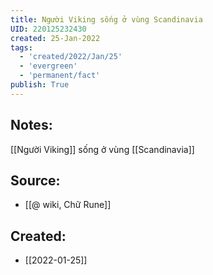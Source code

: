 ```yaml
---
title: Người Viking sống ở vùng Scandinavia
UID: 220125232430
created: 25-Jan-2022
tags:
  - 'created/2022/Jan/25'
  - 'evergreen'
  - 'permanent/fact'
publish: True
---
```

## Notes:
[[Người Viking]] sống ở vùng [[Scandinavia]]

## Source:
- [[@ wiki, Chữ Rune]]



## Created:
- [[2022-01-25]]
